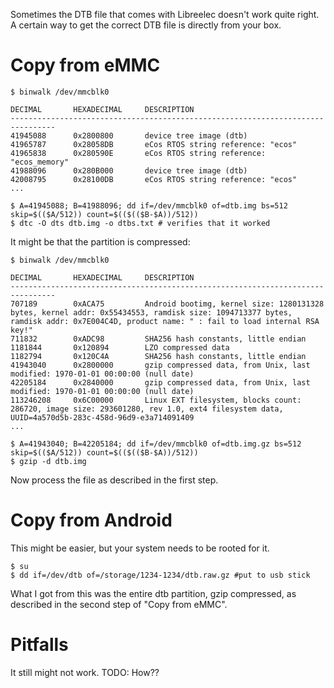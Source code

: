 Sometimes the DTB file that comes with Libreelec doesn't work quite right. A certain way to get the correct DTB file is directly from your box.

Copy from eMMC
==============
```
$ binwalk /dev/mmcblk0 

DECIMAL       HEXADECIMAL     DESCRIPTION
--------------------------------------------------------------------------------
41945088      0x2800800       device tree image (dtb)
41965787      0x28058DB       eCos RTOS string reference: "ecos"
41965838      0x280590E       eCos RTOS string reference: "ecos_memory"
41988096      0x280B000       device tree image (dtb)
42008795      0x28100DB       eCos RTOS string reference: "ecos"
...

$ A=41945088; B=41988096; dd if=/dev/mmcblk0 of=dtb.img bs=512 skip=$(($A/512)) count=$(($(($B-$A))/512))
$ dtc -O dts dtb.img -o dtbs.txt # verifies that it worked
```

It might be that the partition is compressed:
```
$ binwalk /dev/mmcblk0 

DECIMAL       HEXADECIMAL     DESCRIPTION
--------------------------------------------------------------------------------
707189        0xACA75         Android bootimg, kernel size: 1280131328 bytes, kernel addr: 0x55434553, ramdisk size: 1094713377 bytes, ramdisk addr: 0x7E004C4D, product name: " : fail to load internal RSA key!"
711832        0xADC98         SHA256 hash constants, little endian
1181844       0x120894        LZO compressed data
1182794       0x120C4A        SHA256 hash constants, little endian
41943040      0x2800000       gzip compressed data, from Unix, last modified: 1970-01-01 00:00:00 (null date)
42205184      0x2840000       gzip compressed data, from Unix, last modified: 1970-01-01 00:00:00 (null date)
113246208     0x6C00000       Linux EXT filesystem, blocks count: 286720, image size: 293601280, rev 1.0, ext4 filesystem data, UUID=4a570d5b-283c-458d-96d9-e3a714091409
...

$ A=41943040; B=42205184; dd if=/dev/mmcblk0 of=dtb.img.gz bs=512 skip=$(($A/512)) count=$(($(($B-$A))/512))
$ gzip -d dtb.img
```

Now process the file as described in the first step.

Copy from Android
=================
This might be easier, but your system needs to be rooted for it.

```
$ su
$ dd if=/dev/dtb of=/storage/1234-1234/dtb.raw.gz #put to usb stick
```

What I got from this was the entire dtb partition, gzip compressed, as described in the second step of "Copy from eMMC".

Pitfalls
========

It still might not work. TODO: How?? 
